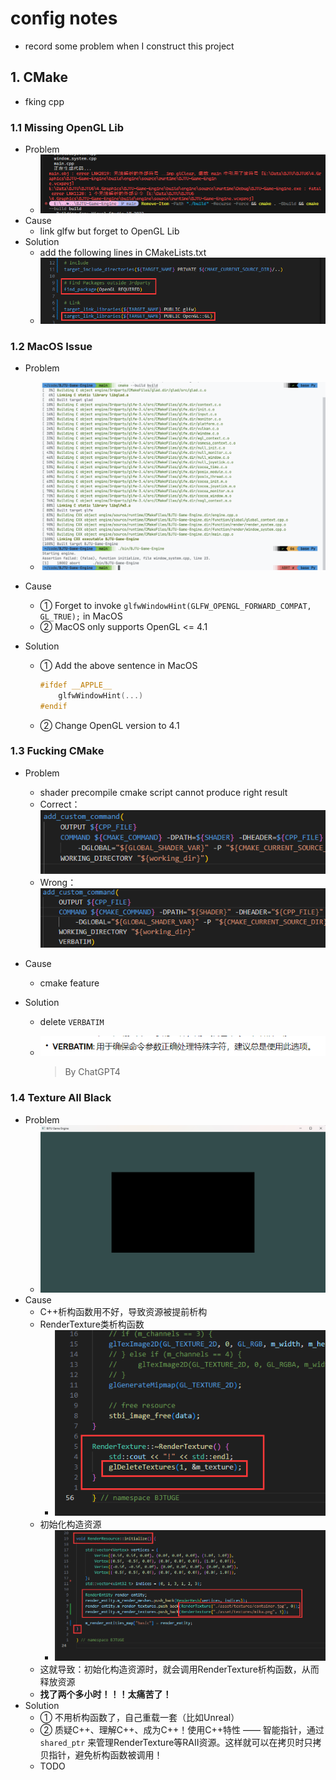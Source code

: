 # config notes

* record some problem when I construct this project

## 1. CMake

* fking cpp

### 1.1 Missing OpenGL Lib

* Problem
  * ![image-20240304222207962](./config_notes/image-20240304222207962.png)
* Cause
  * link glfw but forget to OpenGL Lib
* Solution
  * add the following lines in CMakeLists.txt
  * ![image-20240304222948969](./config_notes/image-20240304222948969.png)

### 1.2 MacOS Issue

* Problem

  * ![543262b384a35b3a9cc45a0bc3bcf2f](./config_notes/543262b384a35b3a9cc45a0bc3bcf2f.png)

* Cause

  * ① Forget to invoke `glfwWindowHint(GLFW_OPENGL_FORWARD_COMPAT, GL_TRUE);` in MacOS
  * ② MacOS only supports OpenGL <= 4.1

* Solution

  * ① Add the above sentence in MacOS

    ```c++
    #ifdef __APPLE__
        glfwWindowHint(...)
    #endif
    ```

  * ② Change OpenGL version to 4.1

### 1.3 Fucking CMake

* Problem

  * shader precompile cmake script cannot produce right result
  * Correct：![image-20240305232712403](./config_notes/image-20240305232712403.png)
  * Wrong：![image-20240305232911373](./config_notes/image-20240305232911373.png)

* Cause

  * cmake feature

* Solution

  * delete `VERBATIM`

  * ![image-20240305232954488](./config_notes/image-20240305232954488.png)

    > By ChatGPT4

### 1.4 Texture All Black

* Problem
  * ![image-20240306213512906](./config_notes/image-20240306213512906.png)
* Cause
  * C++析构函数用不好，导致资源被提前析构
  * RenderTexture类析构函数
    * ![image-20240306224149455](./config_notes/image-20240306224149455.png)
  * 初始化构造资源
    * ![image-20240306224217965](./config_notes/image-20240306224217965.png)
  * 这就导致：初始化构造资源时，就会调用RenderTexture析构函数，从而释放资源
  * **找了两个多小时！！！太痛苦了！**
* Solution
  * ① 不用析构函数了，自己重载一套（比如Unreal）
  * ② 质疑C++、理解C++、成为C++！使用C++特性 —— 智能指针，通过 `shared_ptr` 来管理RenderTexture等RAII资源。这样就可以在拷贝时只拷贝指针，避免析构函数被调用！
  * TODO